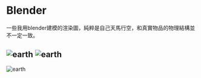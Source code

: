 # Blender

一些我用blender建模的渲染圖，純粹是自己天馬行空，和真實物品的物理結構並不一定一致。

![earth](https://github.com/Chizi-P/Blender/blob/master/rendering/image/earth.png?raw=true)
![earth](https://github.com/Chizi-P/Blender/blob/master/rendering/image/earth_sk.png?raw=true)
----
![earth](https://github.com/Chizi-P/Blender/blob/master/rendering/image/neon_香港.png?raw=true)
